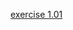 [exercise 1.01](https://github.com/yumoL/devops-with-k8s/blob/master/part0/exercise1.01/solution.md)
